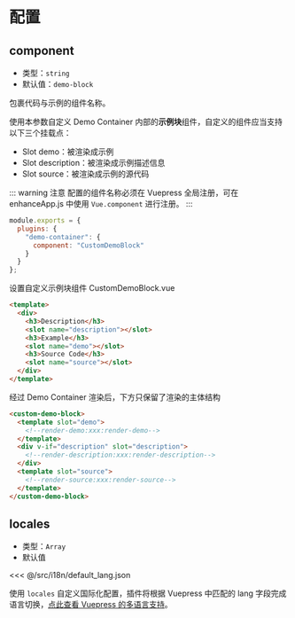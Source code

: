 # 配置

## component

- 类型：`string`
- 默认值：`demo-block`

包裹代码与示例的组件名称。

使用本参数自定义 Demo Container 内部的**示例块**组件，自定义的组件应当支持以下三个挂载点：

- Slot demo：被渲染成示例
- Slot description：被渲染成示例描述信息
- Slot source：被渲染成示例的源代码

::: warning 注意
配置的组件名称必须在 Vuepress 全局注册，可在 enhanceApp.js 中使用 `Vue.component` 进行注册。
:::

```js
module.exports = {
  plugins: {
    "demo-container": {
      component: "CustomDemoBlock"
    }
  }
};
```

设置自定义示例块组件 CustomDemoBlock.vue

```html
<template>
  <div>
    <h3>Description</h3>
    <slot name="description"></slot>
    <h3>Example</h3>
    <slot name="demo"></slot>
    <h3>Source Code</h3>
    <slot name="source"></slot>
  </div>
</template>
```

经过 Demo Container 渲染后，下方只保留了渲染的主体结构

```html
<custom-demo-block>
  <template slot="demo">
    <!--render-demo:xxx:render-demo-->
  </template>
  <div v-if="description" slot="description">
    <!--render-description:xxx:render-description-->
  </div>
  <template slot="source">
    <!--render-source:xxx:render-source-->
  </template>
</custom-demo-block>
```

## locales

- 类型：`Array`
- 默认值

<<< @/src/i18n/default_lang.json

使用 `locales` 自定义国际化配置，插件将根据 Vuepress 中匹配的 lang 字段完成语言切换，[点此查看 Vuepress 的多语言支持](https://vuepress.vuejs.org/zh/guide/i18n.html)。
